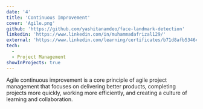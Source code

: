 ```yaml
---
date: '4'
title: 'Continuous Improvement'
cover: 'Agile.png'
github: 'https://github.com/yashitanamdeo/face-landmark-detection'
linkedin: 'https://www.linkedin.com/in/muhammadafrizal129/'
external: 'https://www.linkedin.com/learning/certificates/b71d8afb5346c6ff65831e4b6898cdbea46f8712a3031607cef0a0bc3df1ae3e'
tech:
  -
  - Project Management
showInProjects: true
---
```


Agile continuous improvement is a core principle of agile project management that focuses on delivering better products, completing projects more quickly, working more efficiently, and creating a culture of learning and collaboration.

